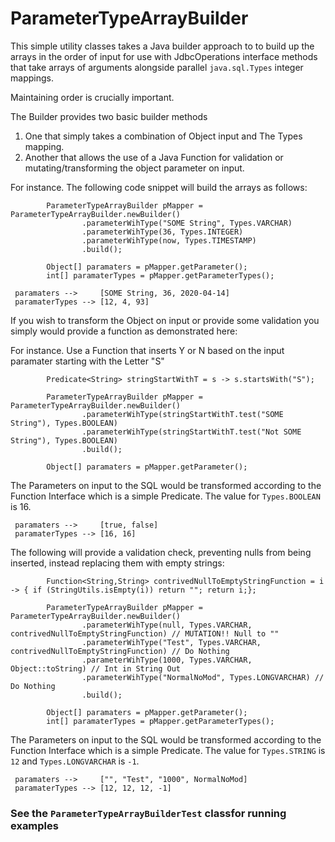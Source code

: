 # ParameterTypeArrayBuilder

This simple utility classes takes a Java builder approach to to build up
the arrays in the order of input for use with JdbcOperations interface
methods that take arrays of arguments alongside parallel
`java.sql.Types` integer mappings.

Maintaining order is crucially important.

The Builder provides two basic builder methods
1. One that simply takes a combination of Object input and The Types
   mapping.
2. Another that allows the use of a Java Function for validation or
   mutating/transforming the object parameter on input.

For instance. The following code snippet will build the arrays as follows:

```
        ParameterTypeArrayBuilder pMapper = ParameterTypeArrayBuilder.newBuilder()
                .parameterWihType("SOME String", Types.VARCHAR)
                .parameterWihType(36, Types.INTEGER)
                .parameterWihType(now, Types.TIMESTAMP)
                .build();

        Object[] paramaters = pMapper.getParameter();
        int[] paramaterTypes = pMapper.getParameterTypes();
```

```
 paramaters -->     [SOME String, 36, 2020-04-14]
 paramaterTypes --> [12, 4, 93]
```

If you wish to transform the Object on input or provide some validation
you simply would provide a function as demonstrated here:

For instance. Use a Function that inserts Y or N based on the input paramater starting with the Letter "S"

```
        Predicate<String> stringStartWithT = s -> s.startsWith("S");

        ParameterTypeArrayBuilder pMapper = ParameterTypeArrayBuilder.newBuilder()
                .parameterWihType(stringStartWithT.test("SOME String"), Types.BOOLEAN)
                .parameterWihType(stringStartWithT.test("Not SOME String"), Types.BOOLEAN)
                .build();

        Object[] paramaters = pMapper.getParameter();      

```

The Parameters on input to the SQL would be transformed according to the Function Interface which is a simple Predicate. The value for `Types.BOOLEAN` is 16.

```
 paramaters -->     [true, false]
 paramaterTypes --> [16, 16]   
```

The following will provide a validation check, preventing nulls from
being inserted, instead replacing them with empty strings:

```
        Function<String,String> contrivedNullToEmptyStringFunction = i -> { if (StringUtils.isEmpty(i)) return ""; return i;};

        ParameterTypeArrayBuilder pMapper = ParameterTypeArrayBuilder.newBuilder()
                .parameterWihType(null, Types.VARCHAR, contrivedNullToEmptyStringFunction) // MUTATION!! Null to ""
                .parameterWihType("Test", Types.VARCHAR, contrivedNullToEmptyStringFunction) // Do Nothing
                .parameterWihType(1000, Types.VARCHAR, Object::toString) // Int in String Out
                .parameterWihType("NormalNoMod", Types.LONGVARCHAR) // Do Nothing
                .build();

        Object[] paramaters = pMapper.getParameter();
        int[] paramaterTypes = pMapper.getParameterTypes();     

```

The Parameters on input to the SQL would be transformed according to the Function Interface which is a simple Predicate. The value for `Types.STRING` is `12` and `Types.LONGVARCHAR` is `-1`.

```
 paramaters -->     ["", "Test", "1000", NormalNoMod]
 paramaterTypes --> [12, 12, 12, -1]
```
### See the `ParameterTypeArrayBuilderTest` classfor running examples

